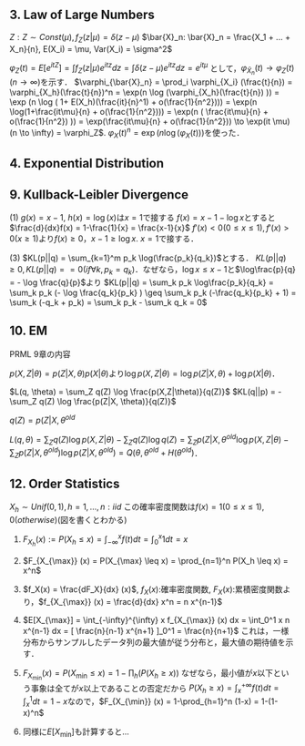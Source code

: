 ## 3. Law of Large Numbers 
$Z: Z \sim Const(\mu), f_Z(z|\mu) = \delta (z-\mu)$
$\bar{X}_n: \bar{X}_n = \frac{X_1 + ... + X_n}{n}, E(X_i) = \mu, Var(X_i) = \sigma^2$

$\varphi_Z(t) = E[ e^{itZ} ] = \int f_Z(z|\mu) e^{itz} dz = \int \delta (z-\mu) e^{itz} dz = e^{it\mu}$
として，$\varphi_{\bar{X}_n}(t) \to \varphi_Z(t) (n\to \infty)$を示す．
$\varphi_{\bar{X}_n} = \prod_i \varphi_{X_i} (\frac{t}{n}) = \varphi_{X_h}(\frac{t}{n})^n = \exp(n \log (\varphi_{X_h}(\frac{t}{n}) )) = \exp (n \log ( 1+ E(X_h)(\frac{it}{n}^1) + o(\frac{1}{n^2}))) = \exp(n \log(1+\frac{it\mu}{n} + o(\frac{1}{n^2}))) = \exp(n ( \frac{it\mu}{n} + o(\frac{1}{n^2}) )) = \exp(\frac{it\mu}{n} + o(\frac{1}{n^2})) \to \exp(it \mu) (n \to \infty) = \varphi_Z$.
$\varphi_X(t)^n = \exp( n \log (\varphi_X(t)))$を使った．

## 4. Exponential Distribution



## 9. Kullback-Leibler Divergence
(1)  $g(x) = x-1$, $h(x)=\log(x)$は$x=1$で接する
$f(x) = x-1-\log x$とすると$\frac{d}{dx}f(x) = 1-\frac{1}{x} = \frac{x-1}{x}$
$f'(x) < 0(0\leq x \leq 1), f'(x) > 0(x\geq 1)$より$f(x)\geq 0$，$x-1 \geq \log x$. $x=1$で接する．

(3) $KL(p||q) = \sum_{k=1}^m p_k \log(\frac{p_k}{q_k})$とする．
$KL(p||q) \geq 0, KL(p||q) == 0(if \forall k , p_k= q_k)$．なぜなら，$\log x \leq x-1$と$\log\frac{p}{q} = - \log \frac{q}{p}$より
$KL(p||q) = \sum_k p_k \log\frac{p_k}{q_k} = \sum_k p_k (- \log \frac{q_k}{p_k} ) \geq \sum_k p_k (-\frac{q_k}{p_k} + 1) = \sum_k (-q_k + p_k) = \sum_k p_k - \sum_k q_k = 0$


## 10. EM
PRML 9章の内容

$p(X,Z | \theta) = p(Z|X, \theta) p(X|\theta)$より$\log p(X,Z | \theta) = \log p(Z | X, \theta) + \log p(X | \theta)$．

$L(q, \theta) = \sum_Z q(Z) \log \frac{p(X,Z|\theta)}{q(Z)}$
$KL(q||p) = - \sum_Z q(Z) \log \frac{p(Z|X, \theta)}{q(Z)}$

$q(Z) = p(Z|X, \theta^{old}$


$L(q, \theta) = \sum_Z q(Z) \log p(X, Z|\theta) - \sum_Z q(Z) \log q(Z) = \sum_Z p(Z|X, \theta^{old} \log p(X, Z|\theta) - \sum_Z p(Z|X, \theta^{old}) \log p(Z|X, \theta^{old}) = Q(\theta, \theta^{old} + H(\theta^{old})$．


## 12. Order Statistics
$X_h \sim Unif(0, 1), h=1,...,n: iid$ この確率密度関数は$f(x) = 1 (0 \leq x \leq 1), 0(otherwise)$(図を書くとわかる)

1. $F_{X_h} (x) := P(X_h \leq x) = \int_{-\infty}^x f(t) dt = \int_0^x 1 dt = x$
2. $F_{X_{\max}} (x) = P(X_{\max} \leq x) = \prod_{n=1}^n P(X_h \leq x) = x^n$
3. $f_X(x) = \frac{dF_X}{dx} (x)$, $f_X(x)$:確率密度関数, $F_X(x)$:累積密度関数より，$f_{X_{\max}} (x) = \frac{d}{dx} x^n = n x^{n-1}$
4. $E[X_{\max}] = \int_{-\infty}^{\infty} x f_{X_{\max}} (x) dx = \int_0^1 x n x^{n-1} dx = [ \frac{n}{n-1} x^{n+1} ]_0^1 = \frac{n}{n+1}$
これは，一様分布からサンプルしたデータ列の最大値が従う分布と，最大値の期待値を示す．
5. $F_{X_{\min}}(x) = P(X_{\min} \leq x) = 1 - \prod_h ( P( X_h \geq x ) )$ なぜなら，最小値が$x$以下という事象は全てが$x$以上であることの否定だから
$P(X_h \geq x) = \int_x^{+\infty} f(t) dt = \int_x^1 dt = 1-x$なので，$F_{X_{\min}} (x) = 1-\prod_{h=1}^n (1-x) = 1-(1-x)^n$

6. 同様に$E[X_{\min}]$も計算すると...




